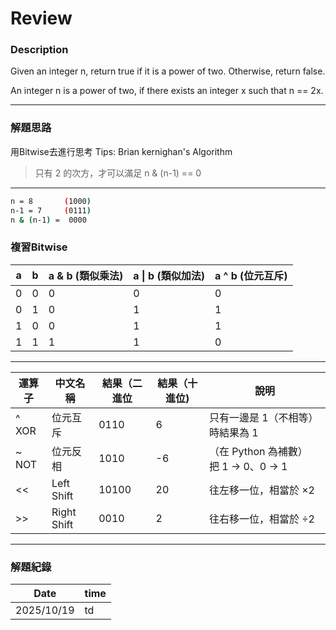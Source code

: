 # Review

### Description
Given an integer n, return true if it is a power of two. Otherwise, return false.

An integer n is a power of two, if there exists an integer x such that n == 2x.

---

### 解題思路
用Bitwise去進行思考
Tips: Brian kernighan's Algorithm
> 只有 2 的次方，才可以滿足 n & (n-1) == 0

---

```bash
n = 8 		(1000)
n-1 = 7 	(0111)
n & (n-1) =  0000
```

### 複習Bitwise
| a         | b     |  a & b (類似乘法) | a \| b (類似加法) | a ^ b (位元互斥)| 
|-----------|-------|--------|--------|-------|
| 0         |   0   |    0   |    0   |   0   | 
| 0         |   1   |    0   |    1   |   1   | 
| 1         |   0   |    0   |    1   |   1   | 
| 1         |   1   |    1   |    1   |   0   | 

---

| 運算子	| 中文名稱	  |  結果（二進位 | 結果（十進位) |說明
|-------| ------------|-------------|-------------|-----
| ^	XOR	| 位元互斥	  |  0110		| 6	      	  | 只有一邊是 1（不相等）時結果為 1
| ~	NOT	| 位元反相	  |  1010		| -6		  | （在 Python 為補數）	把 1 → 0、0 → 1
| <<	| Left Shift  |  10100		| 20		  | 往左移一位，相當於 ×2
| >>	| Right Shift |	 0010		| 2			  | 往右移一位，相當於 ÷2

---

### 解題紀錄
| Date         | time  |
|--------------|-------|
| 2025/10/19   | td    | 
